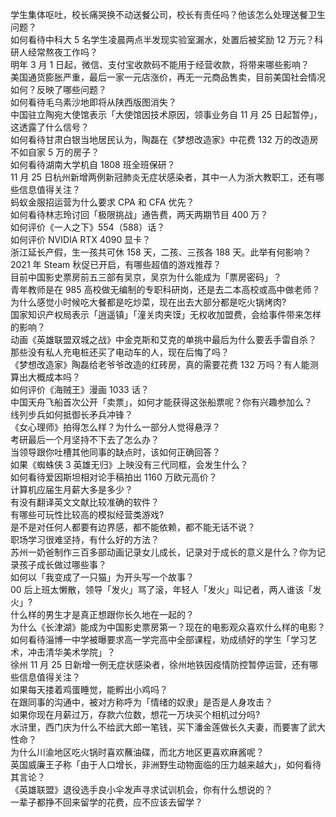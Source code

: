 学生集体呕吐，校长痛哭换不动送餐公司，校长有责任吗？他该怎么处理送餐卫生问题？  
如何看待中科大 5 名学生凌晨两点半发现实验室漏水，处置后被奖励 12 万元？科研人经常熬夜工作吗？  
明年 3 月 1 日起，微信、支付宝收款码不能用于经营收款，将带来哪些影响？  
美国通货膨胀严重，最后一家一元店涨价，再无一元商品售卖，目前美国社会情况如何？反映了哪些问题？  
如何看待毛乌素沙地即将从陕西版图消失？  
中国驻立陶宛大使馆表示「大使馆因技术原因，领事业务自 11 月 25 日起暂停」，这透露了什么信号？  
如何看待甘肃白银当地居民认为，陶磊在《梦想改造家》中花费 132 万的改造房不如自家 5 万的房子？  
如何看待湖南大学机自 1808 班全班保研？  
11 月 25 日杭州新增两例新冠肺炎无症状感染者，其中一人为浙大教职工，还有哪些信息值得关注？  
蚂蚁金服招运营为什么要求 CPA 和 CFA 优先？  
如何看待林志玲讨回「极限挑战」通告费，两天两期节目 400 万？  
如何评价《一人之下》554（588）话？  
如何评价 NVIDIA RTX 4090 显卡？  
浙江延长产假，生一孩共可休 158 天，二孩、三孩各 188 天。此举有何影响？  
2021 年 Steam 秋促已开启，有哪些超值的游戏推荐？  
目前中国影史票房前五三部有吴京，吴京为什么能成为「票房密码」？  
青年教师是在 985 高校做无编制的专职科研岗，还是去二本高校或高中做老师？  
为什么感觉小时候吃大餐都是吃炒菜，现在出去大部分都是吃火锅烤肉?  
国家知识产权局表示「逍遥镇」「潼关肉夹馍」无权收加盟费，会给事件带来怎样的影响？  
动画《英雄联盟双城之战》中金克斯和艾克的单挑中最后为什么要丢手雷自杀？  
那些没有私人充电桩还买了电动车的人，现在后悔了吗？  
《梦想改造家》陶磊给老爷爷改造的红砖房，真的需要花费 132 万吗？有人能测算出大概成本吗？  
如何评价《海贼王》漫画 1033 话？  
中国天舟飞船首次公开「卖票」，如何才能获得这张船票呢？你有兴趣参加么？  
线列步兵如何抵御长矛兵冲锋？  
《女心理师》拍得怎么样？为什么一部分人觉得悬浮？  
考研最后一个月坚持不下去了怎么办？  
当领导跟你吐槽其他同事的缺点时，该如何正确回答？  
如果《蜘蛛侠 3 英雄无归》上映没有三代同框，会发生什么？  
如何看待爱因斯坦相对论手稿拍出 1160 万欧元高价？  
计算机应届生月薪大多是多少？  
有没有翻译英文文献比较准确的软件？  
有哪些可玩性比较高的模拟经营类游戏?  
是不是对任何人都要有边界感，都不能依赖，都不能无话不说？  
职场学习很难坚持，有什么好的方法？  
苏州一奶爸制作三百多部动画记录女儿成长，记录对于成长的意义是什么？你为记录孩子成长做过哪些事？  
如何以「我变成了一只猫」为开头写一个故事？  
00 后上班太懒散，领导「发火」骂了滚，年轻人「发火」叫记者，两人谁该「发火」?  
什么样的男生才是真正想跟你长久地在一起的？  
为什么《长津湖》能成为中国影史票房第一？现在的电影观众喜欢什么样的电影？  
如何看待淄博一中学被曝要求高一学完高中全部课程，劝成绩好的学生「学习艺术，冲击清华美术学院」？  
徐州 11 月 25 日新增一例无症状感染者，徐州地铁因疫情防控暂停运营，还有哪些信息值得关注？  
如果每天搂着鸡蛋睡觉，能孵出小鸡吗？  
在跟同事的沟通中，被对方称呼为「情绪的奴隶」是否是人身攻击？  
如果你现在月薪过万，存款六位数，想花一万块买个相机过分吗?  
水浒里，西门庆为什么不给武大郎一笔钱，买下潘金莲做长久夫妻，而要害了武大性命？  
为什么川渝地区吃火锅时喜欢蘸油碟，而北方地区更喜欢麻酱呢？  
英国威廉王子称「由于人口增长，非洲野生动物面临的压力越来越大」，如何看待其言论？  
《英雄联盟》退役选手良小伞发声寻求试训机会，你有什么想说的？  
一辈子都挣不回来留学的花费，应不应该去留学？  
